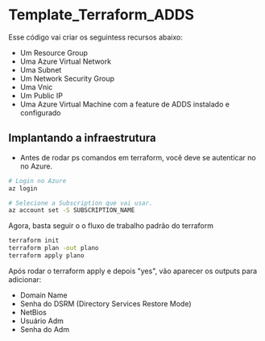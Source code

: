 # Template_Terraform_ADDS

Esse código vai criar os seguintess recursos abaixo:

* Um Resource Group
* Uma Azure Virtual Network
* Uma Subnet
* Um Network Security Group
* Uma Vnic
* Um Public IP
* Uma Azure Virtual Machine com a feature de ADDS instalado e configurado

## Implantando a infraestrutura

* Antes de rodar ps comandos em terraform, você deve se autenticar no no Azure.

```bash
# Login no Azure
az login

# Selecione a Subscription que vai usar.
az account set -S SUBSCRIPTION_NAME
```
Agora, basta seguir o o fluxo de trabalho padrão do terraform

```bash
terraform init
terraform plan -out plano
terraform apply plano
```
Após rodar o terraform apply e depois "yes", vão aparecer os outputs para adicionar:

* Domain Name
* Senha do DSRM (Directory Services Restore Mode)
* NetBios
* Usuário Adm
* Senha do Adm
